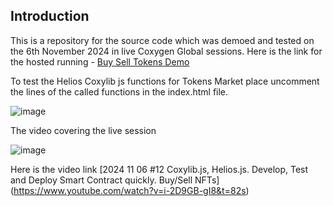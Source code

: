 ## Introduction

This is a repository for the source code which was demoed and tested on the 6th November 2024 in live Coxygen Global sessions. Here is the link for the hosted running - [Buy Sell Tokens Demo]( https://coxygen.co/coxygen.co/demo/06112024-3/)

To test the Helios Coxylib js functions for Tokens Market place uncomment the lines of the called functions in the index.html file.

![image](https://github.com/user-attachments/assets/d46acca5-09fa-41c7-b9d3-cfbf2bed804d)

The video covering the live session

![image](https://github.com/user-attachments/assets/bd0d816f-b85e-4d55-926c-d8a7680a3c6d)

Here is the video link [2024 11 06 #12 Coxylib.js, Helios.js. Develop, Test and Deploy Smart Contract quickly. Buy/Sell NFTs]
(https://www.youtube.com/watch?v=i-2D9GB-gI8&t=82s)
